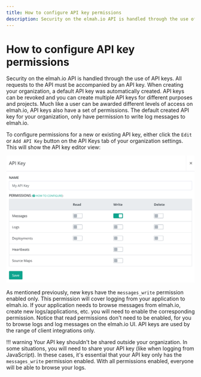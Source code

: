 ```yaml
---
title: How to configure API key permissions
description: Security on the elmah.io API is handled through the use of API keys. Learn how to control permissions for each key in this article.
---
```


# How to configure API key permissions
Security on the elmah.io API is handled through the use of API keys. All requests to the API must be accompanied by an API key. When creating your organization, a default API key was automatically created. API keys can be revoked and you can create multiple API keys for different purposes and projects. Much like a user can be awarded different levels of access on elmah.io, API keys also have a set of permissions. The default created API key for your organization, only have permission to write log messages to elmah.io.

To configure permissions for a new or existing API key, either click the `Edit` or `Add API Key` button on the API Keys tab of your organization settings. This will show the API key editor view:

![Edit API key](images/edit-api-key-v2.png)

As mentioned previously, new keys have the `messages_write` permission enabled only. This permission will cover logging from your application to elmah.io. If your application needs to browse messages from elmah.io, create new logs/applications, etc. you will need to enable the corresponding permission. Notice that read permissions don't need to be enabled, for you to browse logs and log messages on the elmah.io UI. API keys are used by the range of client integrations only.

!!! warning
    Your API key shouldn't be shared outside your organization. In some situations, you will need to share your API key (like when logging from JavaScript). In these cases, it's essential that your API key only has the `messages_write` permission enabled. With all permissions enabled, everyone will be able to browse your logs.
